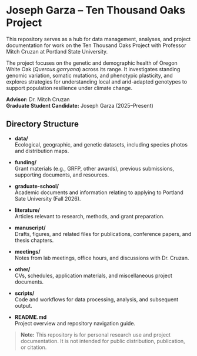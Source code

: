 # Joseph Garza – Ten Thousand Oaks Project

This repository serves as a hub for data management, analyses, and project documentation for work on the Ten Thousand Oaks Project with Professor Mitch Cruzan at Portland State University.  

The project focuses on the genetic and demographic health of Oregon White Oak (*Quercus garryana*) across its range. It investigates standing genomic variation, somatic mutations, and phenotypic plasticity, and explores strategies for understanding local and arid-adapted genotypes to support population resilience under climate change.

**Advisor:** Dr. Mitch Cruzan  
**Graduate Student Candidate:** Joseph Garza (2025–Present)

## Directory Structure

- **data/**  
  Ecological, geographic, and genetic datasets, including species photos and distribution maps.

- **funding/**  
  Grant materials (e.g., GRFP, other awards), previous submissions, supporting documents, and resources.

- **graduate-school/**  
  Academic documents and information relating to applying to Portland Sate University (Fall 2026).

- **literature/**  
  Articles relevant to research, methods, and grant preparation.

- **manuscript/**  
  Drafts, figures, and related files for publications, conference papers, and thesis chapters.

- **meetings/**  
  Notes from lab meetings, office hours, and discussions with Dr. Cruzan.

- **other/**  
  CVs, schedules, application materials, and miscellaneous project documents.

- **scripts/**  
  Code and workflows for data processing, analysis, and subsequent output. 

- **README.md**  
  Project overview and repository navigation guide.

> **Note:** This repository is for personal research use and project documentation. It is not intended for public distribution, publication, or citation.
